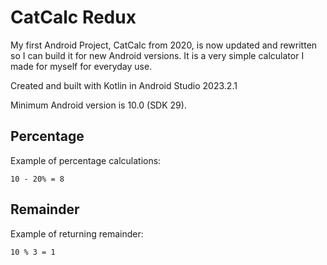 # CatCalc Redux

My first Android Project, CatCalc from 2020, is now updated and rewritten so I can build it for new Android versions. It is a very simple calculator I made for myself for everyday use.

Created and built with Kotlin in Android Studio 2023.2.1

Minimum Android version is 10.0 (SDK 29).

## Percentage

Example of percentage calculations:

```
10 - 20% = 8
```

## Remainder

Example of returning remainder:

```
10 % 3 = 1
```
